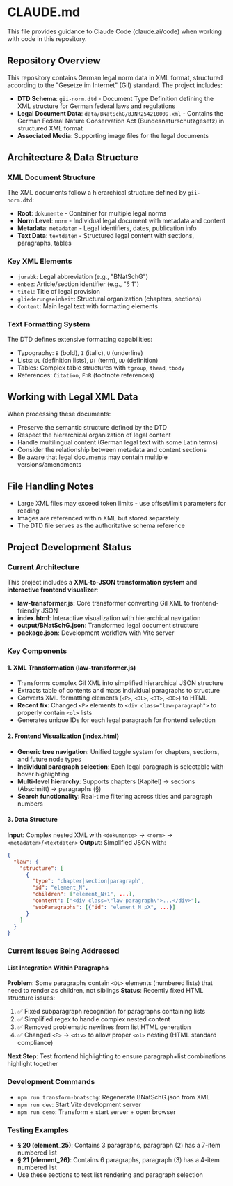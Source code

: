# CLAUDE.md

This file provides guidance to Claude Code (claude.ai/code) when working with code in this repository.

## Repository Overview

This repository contains German legal norm data in XML format, structured according to the "Gesetze im Internet" (GiI) standard. The project includes:

- **DTD Schema**: `gii-norm.dtd` - Document Type Definition defining the XML structure for German federal laws and regulations
- **Legal Document Data**: `data/BNatSchG/BJNR254210009.xml` - Contains the German Federal Nature Conservation Act (Bundesnaturschutzgesetz) in structured XML format
- **Associated Media**: Supporting image files for the legal documents

## Architecture & Data Structure

### XML Document Structure

The XML documents follow a hierarchical structure defined by `gii-norm.dtd`:

- **Root**: `dokumente` - Container for multiple legal norms
- **Norm Level**: `norm` - Individual legal document with metadata and content
- **Metadata**: `metadaten` - Legal identifiers, dates, publication info
- **Text Data**: `textdaten` - Structured legal content with sections, paragraphs, tables

### Key XML Elements

- `jurabk`: Legal abbreviation (e.g., "BNatSchG")
- `enbez`: Article/section identifier (e.g., "§ 1")
- `titel`: Title of legal provision
- `gliederungseinheit`: Structural organization (chapters, sections)
- `Content`: Main legal text with formatting elements

### Text Formatting System

The DTD defines extensive formatting capabilities:

- Typography: `B` (bold), `I` (italic), `U` (underline)
- Lists: `DL` (definition lists), `DT` (term), `DD` (definition)
- Tables: Complex table structures with `tgroup`, `thead`, `tbody`
- References: `Citation`, `FnR` (footnote references)

## Working with Legal XML Data

When processing these documents:

- Preserve the semantic structure defined by the DTD
- Respect the hierarchical organization of legal content
- Handle multilingual content (German legal text with some Latin terms)
- Consider the relationship between metadata and content sections
- Be aware that legal documents may contain multiple versions/amendments

## File Handling Notes

- Large XML files may exceed token limits - use offset/limit parameters for reading
- Images are referenced within XML but stored separately
- The DTD file serves as the authoritative schema reference

## Project Development Status

### Current Architecture

This project includes a **XML-to-JSON transformation system** and **interactive frontend visualizer**:

- **law-transformer.js**: Core transformer converting GiI XML to frontend-friendly JSON
- **index.html**: Interactive visualization with hierarchical navigation
- **output/BNatSchG.json**: Transformed legal document structure
- **package.json**: Development workflow with Vite server

### Key Components

#### 1. XML Transformation (law-transformer.js)

- Transforms complex GiI XML into simplified hierarchical JSON structure
- Extracts table of contents and maps individual paragraphs to structure
- Converts XML formatting elements (`<P>`, `<DL>`, `<DT>`, `<DD>`) to HTML
- **Recent fix**: Changed `<P>` elements to `<div class="law-paragraph">` to properly contain `<ol>` lists
- Generates unique IDs for each legal paragraph for frontend selection

#### 2. Frontend Visualization (index.html)

- **Generic tree navigation**: Unified toggle system for chapters, sections, and future node types
- **Individual paragraph selection**: Each legal paragraph is selectable with hover highlighting
- **Multi-level hierarchy**: Supports chapters (Kapitel) → sections (Abschnitt) → paragraphs (§)
- **Search functionality**: Real-time filtering across titles and paragraph numbers

#### 3. Data Structure

**Input**: Complex nested XML with `<dokumente>` → `<norm>` → `<metadaten>`/`<textdaten>`
**Output**: Simplified JSON with:

```json
{
  "law": {
    "structure": [
      {
        "type": "chapter|section|paragraph",
        "id": "element_N",
        "children": ["element_N+1", ...],
        "content": ["<div class=\"law-paragraph\">...</div>"],
        "subParagraphs": [{"id": "element_N_pX", ...}]
      }
    ]
  }
}
```

### Current Issues Being Addressed

#### List Integration Within Paragraphs

**Problem**: Some paragraphs contain `<DL>` elements (numbered lists) that need to render as children, not siblings
**Status**: Recently fixed HTML structure issues:

1. ✅ Fixed subparagraph recognition for paragraphs containing lists
2. ✅ Simplified regex to handle complex nested content
3. ✅ Removed problematic newlines from list HTML generation
4. ✅ Changed `<P>` → `<div>` to allow proper `<ol>` nesting (HTML standard compliance)

**Next Step**: Test frontend highlighting to ensure paragraph+list combinations highlight together

### Development Commands

- `npm run transform-bnatschg`: Regenerate BNatSchG.json from XML
- `npm run dev`: Start Vite development server
- `npm run demo`: Transform + start server + open browser

### Testing Examples

- **§ 20 (element_25)**: Contains 3 paragraphs, paragraph (2) has a 7-item numbered list
- **§ 21 (element_26)**: Contains 6 paragraphs, paragraph (3) has a 4-item numbered list
- Use these sections to test list rendering and paragraph selection

